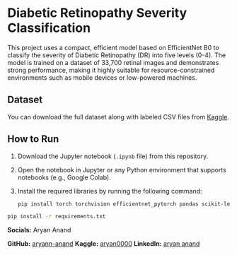 # Diabetic Retinopathy Severity Classification

This project uses a compact, efficient model based on EfficientNet B0 to classify the severity of Diabetic Retinopathy (DR) into five levels (0-4). The model is trained on a dataset of 33,700 retinal images and demonstrates strong performance, making it highly suitable for resource-constrained environments such as mobile devices or low-powered machines.

## Dataset

You can download the full dataset along with labeled CSV files from [Kaggle](https://www.kaggle.com/datasets/aryananand18/diabetic-retinopathy).

## How to Run

1. Download the Jupyter notebook (`.ipynb` file) from this repository.
2. Open the notebook in Jupyter or any Python environment that supports notebooks (e.g., Google Colab).
3. Install the required libraries by running the following command:

   ```bash
   pip install torch torchvision efficientnet_pytorch pandas scikit-learn

  ```bash
  pip install -r requirements.txt
```


**Socials:**
Aryan Anand

**GitHub:** [aryann-anand](https://github.com/aryann-anand)
**Kaggle:** [aryan0000](https://www.kaggle.com/aryan0000)
**LinkedIn:** [aryan anand](https://www.linkedin.com/in/aryan-anand18)
